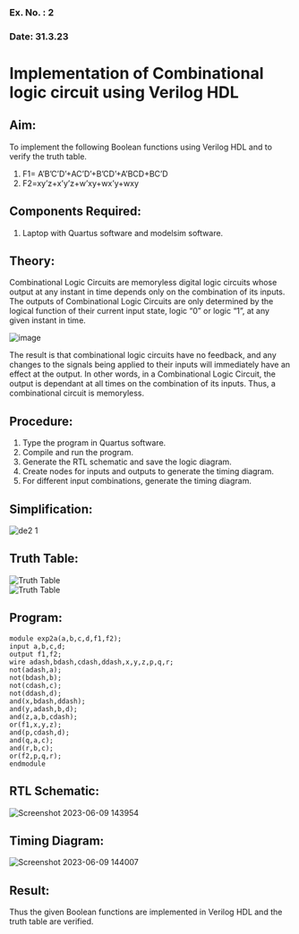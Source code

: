 ### Ex. No. : 2 
### Date: 31.3.23 
# Implementation of Combinational logic circuit using Verilog HDL
## Aim:
To implement the following Boolean functions using Verilog HDL and to verify the truth table.
1. F1= A’B’C’D’+AC’D’+B’CD’+A’BCD+BC’D
2. F2=xy’z+x’y’z+w’xy+wx’y+wxy

## Components Required:
1.	Laptop with Quartus software and modelsim software.

## Theory:
Combinational Logic Circuits are memoryless digital logic circuits whose output at any instant in time depends only on the combination of its inputs.
The outputs of Combinational Logic Circuits are only determined by the logical function of their current input state, logic “0” or logic “1”, at any given instant in time.

![image](https://github.com/rvinifa/ex.2/assets/133735746/949815d3-0912-49c7-81c0-eea1c148d48e)

The result is that combinational logic circuits have no feedback, and any changes to the signals being applied to their inputs will immediately have an effect at the output. In other words, in a Combinational Logic Circuit, the output is dependant at all times on the combination of its inputs. Thus, a combinational circuit is memoryless.

## Procedure:
1.	Type the program in Quartus software.
2.	Compile and run the program.
3.	Generate the RTL schematic and save the logic diagram.
4.	Create nodes for inputs and outputs to generate the timing diagram.
5.	For different input combinations, generate the timing diagram.

## Simplification:
![de2 1](https://github.com/VigneshkumaranNS/ex.2/assets/119484483/6fdc0eae-93cc-4709-a297-43a791abdfa6)

## Truth Table:
![Truth Table](https://github.com/VigneshkumaranNS/ex.2/assets/119484483/8221ec02-63d5-47e5-ae76-d8f5afa56e85)
<br>
![Truth Table](https://github.com/VigneshkumaranNS/ex.2/assets/119484483/c213af82-7011-4b10-9d13-a93ac40bf2c0)

## Program:
```
module exp2a(a,b,c,d,f1,f2);
input a,b,c,d;
output f1,f2;
wire adash,bdash,cdash,ddash,x,y,z,p,q,r;
not(adash,a);
not(bdash,b);
not(cdash,c);
not(ddash,d);
and(x,bdash,ddash);
and(y,adash,b,d);
and(z,a,b,cdash);
or(f1,x,y,z);
and(p,cdash,d);
and(q,a,c);
and(r,b,c);
or(f2,p,q,r);
endmodule
```

## RTL Schematic:
![Screenshot 2023-06-09 143954](https://github.com/VigneshkumaranNS/ex.2/assets/119484483/c5231eec-8f13-4808-8807-69d6a12c7e2c)



## Timing Diagram:
![Screenshot 2023-06-09 144007](https://github.com/VigneshkumaranNS/ex.2/assets/119484483/6540d9ea-e2a0-487b-b0c6-f8243c7e9f7f)




## Result:

Thus the given Boolean functions are implemented in Verilog HDL and the truth table are verified.



